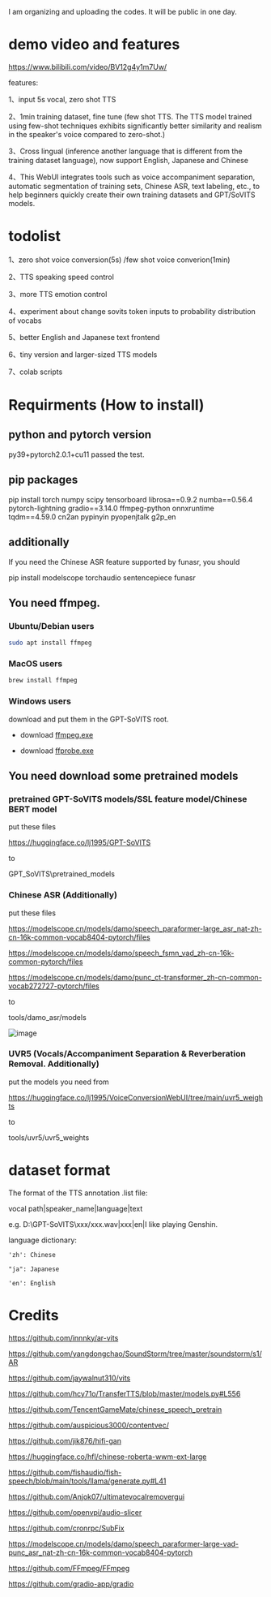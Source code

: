 I am organizing and uploading the codes. It will be public in one day.

# demo video and features

https://www.bilibili.com/video/BV12g4y1m7Uw/

features:

1、input 5s vocal, zero shot TTS

2、1min training dataset, fine tune (few shot TTS. The TTS model trained using few-shot techniques exhibits significantly better similarity and realism in the speaker's voice compared to zero-shot.)

3、Cross lingual (inference another language that is different from the training dataset language), now support English, Japanese and Chinese

4、This WebUI integrates tools such as voice accompaniment separation, automatic segmentation of training sets, Chinese ASR, text labeling, etc., to help beginners quickly create their own training datasets and GPT/SoVITS models.

# todolist

1、zero shot voice conversion(5s) /few shot voice converion(1min)

2、TTS speaking speed control

3、more TTS emotion control

4、experiment about change sovits token inputs to probability distribution of vocabs

5、better English and Japanese text frontend

6、tiny version and larger-sized TTS models

7、colab scripts

# Requirments (How to install)

## python and pytorch version
py39+pytorch2.0.1+cu11 passed the test.

## pip packages
pip install torch numpy scipy tensorboard librosa==0.9.2 numba==0.56.4 pytorch-lightning gradio==3.14.0 ffmpeg-python onnxruntime tqdm==4.59.0 cn2an pypinyin pyopenjtalk g2p_en

## additionally
If you need the Chinese ASR feature supported by funasr, you should

pip install modelscope torchaudio sentencepiece funasr

## You need ffmpeg.

### Ubuntu/Debian users
```bash
sudo apt install ffmpeg
```
### MacOS users
```bash
brew install ffmpeg
```
### Windows users
download and put them in the GPT-SoVITS root.
- download [ffmpeg.exe](https://huggingface.co/lj1995/VoiceConversionWebUI/blob/main/ffmpeg.exe)

- download [ffprobe.exe](https://huggingface.co/lj1995/VoiceConversionWebUI/blob/main/ffprobe.exe)

## You need download some pretrained models

### pretrained GPT-SoVITS models/SSL feature model/Chinese BERT model

put these files

https://huggingface.co/lj1995/GPT-SoVITS

to 

GPT_SoVITS\pretrained_models

### Chinese ASR (Additionally)

put these files

https://modelscope.cn/models/damo/speech_paraformer-large_asr_nat-zh-cn-16k-common-vocab8404-pytorch/files

https://modelscope.cn/models/damo/speech_fsmn_vad_zh-cn-16k-common-pytorch/files

https://modelscope.cn/models/damo/punc_ct-transformer_zh-cn-common-vocab272727-pytorch/files

 to 

tools/damo_asr/models

 ![image](https://github.com/RVC-Boss/GPT-SoVITS/assets/129054828/aa376752-9f9d-4101-9a09-867bf4df6f6a)

### UVR5 (Vocals/Accompaniment Separation & Reverberation Removal. Additionally) 

put the models you need from 

https://huggingface.co/lj1995/VoiceConversionWebUI/tree/main/uvr5_weights

to

tools/uvr5/uvr5_weights

# dataset format

The format of the TTS annotation .list file:

vocal path|speaker_name|language|text

e.g. D:\GPT-SoVITS\xxx/xxx.wav|xxx|en|I like playing Genshin.

language dictionary:

    'zh': Chinese
    
    "ja": Japanese
    
    'en': English
    


# Credits

https://github.com/innnky/ar-vits

https://github.com/yangdongchao/SoundStorm/tree/master/soundstorm/s1/AR

https://github.com/jaywalnut310/vits

https://github.com/hcy71o/TransferTTS/blob/master/models.py#L556

https://github.com/TencentGameMate/chinese_speech_pretrain

https://github.com/auspicious3000/contentvec/

https://github.com/jik876/hifi-gan

https://huggingface.co/hfl/chinese-roberta-wwm-ext-large

https://github.com/fishaudio/fish-speech/blob/main/tools/llama/generate.py#L41

https://github.com/Anjok07/ultimatevocalremovergui

https://github.com/openvpi/audio-slicer

https://github.com/cronrpc/SubFix

https://modelscope.cn/models/damo/speech_paraformer-large-vad-punc_asr_nat-zh-cn-16k-common-vocab8404-pytorch

https://github.com/FFmpeg/FFmpeg

https://github.com/gradio-app/gradio


